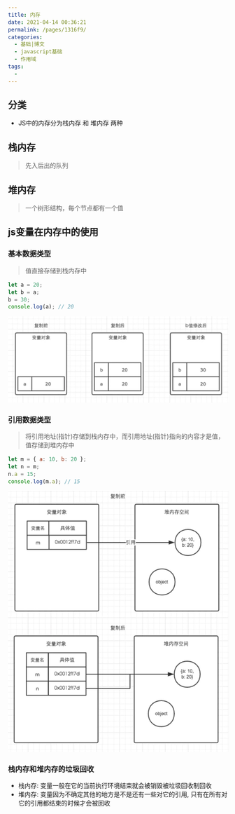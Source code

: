 ```yaml
---
title: 内存
date: 2021-04-14 00:36:21
permalink: /pages/1316f9/
categories:
  - 基础|博文
  - javascript基础
  - 作用域
tags:
  -
---
```


## 分类
+ JS中的内存分为栈内存 和 堆内存 两种


## 栈内存
> 先入后出的队列

## 堆内存
> 一个树形结构，每个节点都有一个值


## js变量在内存中的使用
###  基本数据类型
> 值直接存储到栈内存中
```js
let a = 20;
let b = a;
b = 30;
console.log(a); // 20
```
![](../../../.vuepress/public/assets/web/20210420020637.jpg)


### 引用数据类型
> 将引用地址(指针)存储到栈内存中，而引用地址(指针)指向的内容才是值，值存储到堆内存中
```js
let m = { a: 10, b: 20 };
let n = m;
n.a = 15;
console.log(m.a); // 15
```
![](../../../.vuepress/public/assets/web/20210420020651.jpg)


### 栈内存和堆内存的垃圾回收
+ 栈内存: 变量一般在它的当前执行环境结束就会被销毁被垃圾回收制回收
+ 堆内存: 变量因为不确定其他的地方是不是还有一些对它的引用, 只有在所有对它的引用都结束的时候才会被回收

